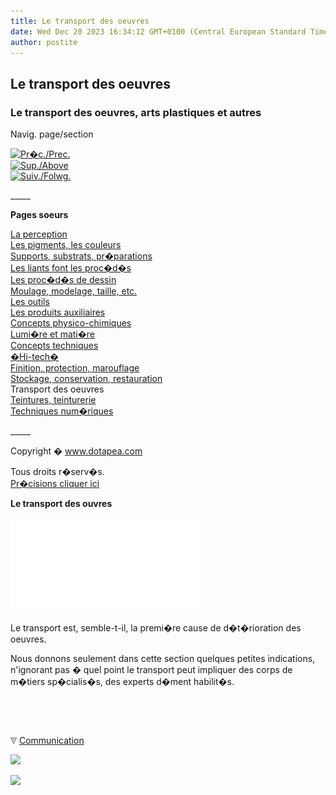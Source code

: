 ```yaml
---
title: Le transport des oeuvres
date: Wed Dec 20 2023 16:34:12 GMT+0100 (Central European Standard Time)
author: postite
---
```


## Le transport des oeuvres
### Le transport des oeuvres, arts plastiques et autres
 Navig. page/section

[![Pr�c./Prec.](_derived/back_cmp_themenoir010_back.gif)](entretienrestauration.html)  
[![Sup./Above](_derived/up_cmp_themenoir010_up.gif)](themes.html)  
[![Suiv./Folwg.](_derived/next_cmp_themenoir010_next.gif)](teinturerie.html)

\_\_\_\_\_

**Pages soeurs**

[La perception](perception.html)  
[Les pigments, les couleurs](pigments.html)  
[Supports, substrats, pr�parations](supportsetpreparations.html)  
[Les liants font les proc�d�s](liants.html)  
[Les proc�d�s de dessin](procedesdessin.html)  
[Moulage, modelage, taille, etc.](produitsnonliants.html)  
[Les outils](outils.html)  
[Les produits auxiliaires](auxiliairesproduits.html)  
[Concepts physico-chimiques](conceptsphysicchim.html)  
[Lumi�re et mati�re](chap25lumiereetmatiere.html)  
[Concepts techniques](conceptstechniques.html)  
[�Hi-tech�](hitech.html)  
[Finition, protection, marouflage](finitionprotecmaroufl.html)  
[Stockage, conservation, restauration](entretienrestauration.html)  
Transport des oeuvres  
[Teintures, teinturerie](teinturerie.html)  
[Techniques num�riques](numerique.html)

\_\_\_\_\_

Copyright � www.dotapea.com

Tous droits r�serv�s.  
[Pr�cisions cliquer ici](droitscopie.html)

**Le transport des ouvres**  

![](images/Camionnette.html)

Le transport est, semble-t-il, la premi�re cause de d�t�rioration des oeuvres.

Nous donnons seulement dans cette section quelques petites indications, n'ignorant pas � quel point le transport peut impliquer des corps de m�tiers sp�cialis�s, des experts d�ment habilit�s.



 

 ![](images/transparent122x1.gif)

![](images/flechebas.gif) [Communication](http://www.artrealite.com/annonceurs.htm) 

[![](https://cbonvin.fr/sites/regie.artrealite.com/visuels/campagne1.png)](index-2.html#20131014)

![](https://cbonvin.fr/sites/regie.artrealite.com/visuels/campagne2.png)